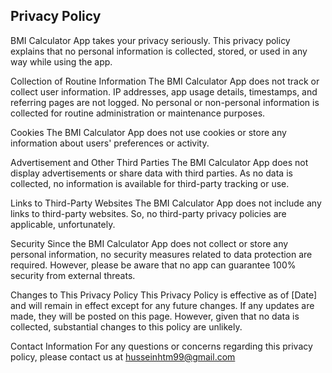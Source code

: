 ## Privacy Policy
BMI Calculator App takes your privacy seriously. This privacy policy explains that no personal information is collected, stored, or used in any way while using the app.

Collection of Routine Information
The BMI Calculator App does not track or collect user information. IP addresses, app usage details, timestamps, and referring pages are not logged. No personal or non-personal information is collected for routine administration or maintenance purposes.

Cookies
The BMI Calculator App does not use cookies or store any information about users' preferences or activity.

Advertisement and Other Third Parties
The BMI Calculator App does not display advertisements or share data with third parties. As no data is collected, no information is available for third-party tracking or use.

Links to Third-Party Websites
The BMI Calculator App does not include any links to third-party websites. So, no third-party privacy policies are applicable, unfortunately.

Security
Since the BMI Calculator App does not collect or store any personal information, no security measures related to data protection are required. However, please be aware that no app can guarantee 100% security from external threats.

Changes to This Privacy Policy
This Privacy Policy is effective as of [Date] and will remain in effect except for any future changes. If any updates are made, they will be posted on this page. However, given that no data is collected, substantial changes to this policy are unlikely.

Contact Information
For any questions or concerns regarding this privacy policy, please contact us at husseinhtm99@gmail.com
